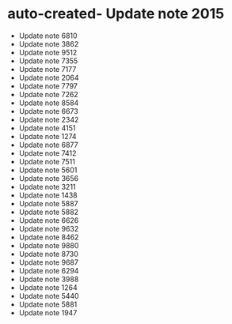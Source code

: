 # auto-created- Update note 2015
- Update note 6810
- Update note 3862
- Update note 9512
- Update note 7355
- Update note 7177
- Update note 2064
- Update note 7797
- Update note 7262
- Update note 8584
- Update note 6673
- Update note 2342
- Update note 4151
- Update note 1274
- Update note 6877
- Update note 7412
- Update note 7511
- Update note 5601
- Update note 3656
- Update note 3211
- Update note 1438
- Update note 5887
- Update note 5882
- Update note 6626
- Update note 9632
- Update note 8462
- Update note 9880
- Update note 8730
- Update note 9687
- Update note 6294
- Update note 3988
- Update note 1264
- Update note 5440
- Update note 5881
- Update note 1947
